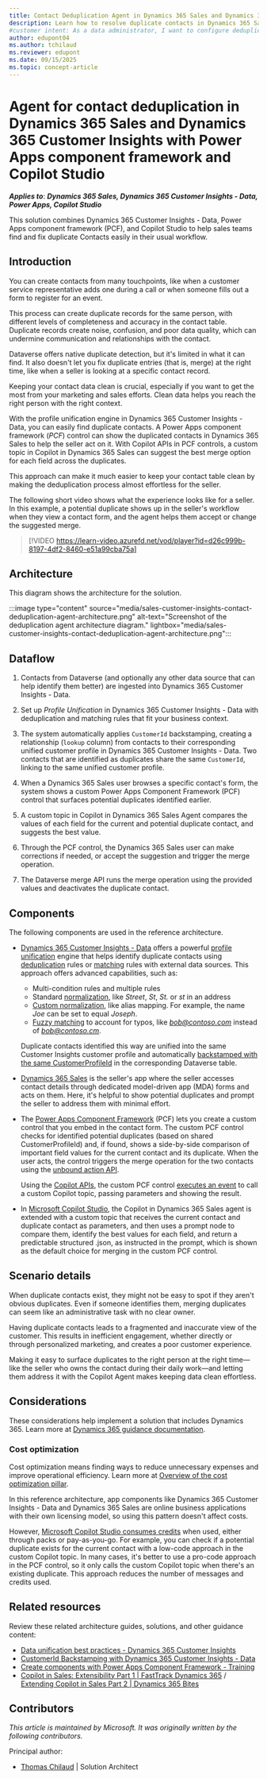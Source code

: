 ```yaml
---
title: Contact Deduplication Agent in Dynamics 365 Sales and Dynamics 365 Customer Insights
description: Learn how to resolve duplicate contacts in Dynamics 365 Sales and Customer Insights with Copilot Studio for seamless workflows.
#customer intent: As a data administrator, I want to configure deduplication rules in Dynamics 365 Customer Insights so that I can ensure data consistency across systems.
author: edupont04
ms.author: tchilaud
ms.reviewer: edupont
ms.date: 09/15/2025
ms.topic: concept-article
---
```


# Agent for contact deduplication in Dynamics 365 Sales and Dynamics 365 Customer Insights with Power Apps component framework and Copilot Studio

***Applies to***: ***Dynamics 365 Sales, Dynamics 365 Customer Insights - Data, Power Apps, Copilot Studio***

This solution combines Dynamics 365 Customer Insights - Data, Power Apps component framework (PCF), and Copilot Studio to help sales teams find and fix duplicate Contacts easily in their usual workflow.

## Introduction

You can create contacts from many touchpoints, like when a customer service representative adds one during a call or when someone fills out a form to register for an event.

This process can create duplicate records for the same person, with different levels of completeness and accuracy in the contact table. Duplicate records create noise, confusion, and poor data quality, which can undermine communication and relationships with the contact.

Dataverse offers native duplicate detection, but it's limited in what it can find. It also doesn't let you fix duplicate entries (that is, merge) at the right time, like when a seller is looking at a specific contact record.

Keeping your contact data clean is crucial, especially if you want to get the most from your marketing and sales efforts. Clean data helps you reach the right person with the right context.

With the profile unification engine in Dynamics 365 Customer Insights - Data, you can easily find duplicate contacts. A Power Apps component framework (*PCF*) control can show the duplicated contacts in Dynamics 365 Sales to help the seller act on it. With Copilot APIs in PCF controls, a custom topic in Copilot in Dynamics 365 Sales can suggest the best merge option for each field across the duplicates.

This approach can make it much easier to keep your contact table clean by making the deduplication process almost effortless for the seller.

The following short video shows what the experience looks like for a seller. In this example, a potential duplicate shows up in the seller's workflow when they view a contact form, and the agent helps them accept or change the suggested merge.

> [!VIDEO https://learn-video.azurefd.net/vod/player?id=d26c999b-8197-4df2-8460-e51a99cba75a]

## Architecture

This diagram shows the architecture for the solution.

:::image type="content" source="media/sales-customer-insights-contact-deduplication-agent-architecture.png" alt-text="Screenshot of the deduplication agent architecture diagram." lightbox="media/sales-customer-insights-contact-deduplication-agent-architecture.png":::

## Dataflow

1. Contacts from Dataverse (and optionally any other data source that can help identify them better) are ingested into Dynamics 365 Customer Insights - Data.

1. Set up *Profile Unification* in Dynamics 365 Customer Insights - Data with deduplication and matching rules that fit your business context.

1. The system automatically applies `CustomerId` backstamping, creating a relationship (`lookup` column) from contacts to their corresponding unified customer profile in Dynamics 365 Customer Insights - Data. Two contacts that are identified as duplicates share the same `CustomerId`, linking to the same unified customer profile.

1. When a Dynamics 365 Sales user browses a specific contact's form, the system shows a custom Power Apps Component Framework (PCF) control that surfaces potential duplicates identified earlier.

1. A custom topic in Copilot in Dynamics 365 Sales Agent compares the values of each field for the current and potential duplicate contact, and suggests the best value.

1. Through the PCF control, the Dynamics 365 Sales user can make corrections if needed, or accept the suggestion and trigger the merge operation.

1. The Dataverse merge API runs the merge operation using the provided values and deactivates the duplicate contact.

## Components

The following components are used in the reference architecture.

- [Dynamics 365 Customer Insights - Data](https://www.microsoft.com/dynamics-365/products/customer-insights) offers a powerful [profile unification](/dynamics365/customer-insights/data/data-unification) engine that helps identify duplicate contacts using [deduplication](/dynamics365/customer-insights/data/data-unification-duplicates) rules or [matching](/dynamics365/customer-insights/data/data-unification-match-tables) rules with external data sources. This approach offers advanced capabilities, such as:

  - Multi-condition rules and multiple rules
  - Standard [normalization](/dynamics365/customer-insights/data/data-unification-best-practices), like *Street*, *St*, *St.* or *st* in an address
  - [Custom normalization](/dynamics365/customer-insights/data/data-unification-match-tables), like alias mapping. For example, the name *Joe* can be set to equal *Joseph*.
  - [Fuzzy matching](/dynamics365/customer-insights/data/data-unification-best-practices#fuzzy-matching) to account for typos, like *bob@contoso.com* instead of *bob@contoso.cm*.

  Duplicate contacts identified this way are unified into the same Customer Insights customer profile and automatically [backstamped with the same CustomerProfileId](/dynamics365/customer-insights/data/integrate-d365-apps) in the corresponding Dataverse table.

- [Dynamics 365 Sales](https://www.microsoft.com/dynamics-365/products/sales) is the seller's app where the seller accesses contact details through dedicated model-driven app (MDA) forms and acts on them. Here, it's helpful to show potential duplicates and prompt the seller to address them with minimal effort.

- The [Power Apps Component Framework](/power-apps/developer/component-framework/overview) (PCF) lets you create a custom control that you embed in the contact form. The custom PCF control checks for identified potential duplicates (based on shared CustomerProfileId) and, if found, shows a side-by-side comparison of important field values for the current contact and its duplicate. When the user acts, the control triggers the merge operation for the two contacts using the [unbound action API](/power-apps/developer/data-platform/webapi/merge-entity-using-web-api).

  Using the [Copilot APIs](/power-apps/developer/component-framework/reference/copilot), the custom PCF control [executes an event](/power-apps/developer/component-framework/reference/copilot/executeevent) to call a custom Copilot topic, passing parameters and showing the result.

- In [Microsoft Copilot Studio](https://www.microsoft.com/microsoft-copilot/microsoft-copilot-studio), the Copilot in Dynamics 365 Sales agent is extended with a custom topic that receives the current contact and duplicate contact as parameters, and then uses a prompt node to compare them, identify the best values for each field, and return a predictable structured .json, as instructed in the prompt, which is shown as the default choice for merging in the custom PCF control.

## Scenario details

When duplicate contacts exist, they might not be easy to spot if they aren't obvious duplicates. Even if someone identifies them, merging duplicates can seem like an administrative task with no clear owner.

Having duplicate contacts leads to a fragmented and inaccurate view of the customer. This results in inefficient engagement, whether directly or through personalized marketing, and creates a poor customer experience.

Making it easy to surface duplicates to the right person at the right time—like the seller who owns the contact during their daily work—and letting them address it with the Copilot Agent makes keeping data clean effortless.

## Considerations

These considerations help implement a solution that includes Dynamics 365. Learn more at [Dynamics 365 guidance documentation](/dynamics365/guidance/).

### Cost optimization

Cost optimization means finding ways to reduce unnecessary expenses and improve operational efficiency. Learn more at [Overview of the cost optimization pillar](/azure/architecture/framework/cost/overview).

In this reference architecture, app components like Dynamics 365 Customer Insights - Data and Dynamics 365 Sales are online business applications with their own licensing model, so using this pattern doesn't affect costs.

However, [Microsoft Copilot Studio consumes credits](/microsoft-copilot-studio/billing-licensing) when used, either through packs or pay-as-you-go. For example, you can check if a potential duplicate exists for the current contact with a low-code approach in the custom Copilot topic. In many cases, it's better to use a pro-code approach in the PCF control, so it only calls the custom Copilot topic when there's an existing duplicate. This approach reduces the number of messages and credits used.

## Related resources

Review these related architecture guides, solutions, and other guidance content:

- [Data unification best practices - Dynamics 365 Customer Insights](/dynamics365/customer-insights/data/data-unification-best-practices)
- [CustomerId Backstamping with Dynamics 365 Customer Insights - Data](https://community.dynamics.com/blogs/post/?postid=21e6f72b-e79d-ef11-8a6a-6045bded8f52)
- [Create components with Power Apps Component Framework - Training](/training/paths/create-components-power-apps-component-framework/)
- [Copilot in Sales: Extensibility Part 1 | FastTrack Dynamics 365](https://www.youtube.com/watch?v=638gZ8yLCIc&t=1s) / [Extending Copilot in Sales Part 2 | Dynamics 365 Bites](https://www.youtube.com/watch?v=4u9h0OBFOiA)
<!-- 
## Tags

*Stakeholders:* Sales

*Products:* Dynamics 365 Sales, Dynamics 365 Customer Insights - Data,
Power Apps, Copilot Studio -->

## Contributors

*This article is maintained by Microsoft. It was originally written by the following contributors.*

Principal author:

- [Thomas Chilaud](https://www.linkedin.com/in/thomas-chilaud) | Solution Architect
